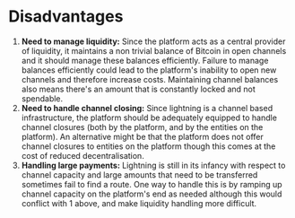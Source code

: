 # Disadvantages

1. **Need to manage liquidity:** Since the platform acts as a central provider of liquidity, it maintains a non trivial balance of Bitcoin in open channels and it should manage these balances efficiently. Failure to manage balances efficiently could lead to the platform's inability to open new channels and therefore increase costs. Maintaining channel balances also means there's an amount that is constantly locked and not spendable.
2. **Need to handle channel closing:** Since lightning is a channel based infrastructure, the platform should be adequately equipped to handle channel closures \(both by the platform, and by the entities on the platform\). An alternative might be that the platform does not offer channel closures to entities on the platform though this comes at the cost of reduced decentralisation.
3. **Handling large payments:** Lightning is still in its infancy with respect to channel capacity and large amounts that need to be transferred sometimes fail to find a route. One way to handle this is by ramping up channel capacity on the platform's end as needed although this would conflict with 1 above, and make liquidity handling more difficult.

